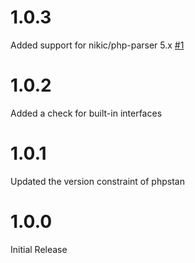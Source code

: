 # 1.0.3
Added support for nikic/php-parser 5.x [#1](https://github.com/mintware-de/phpstan-namespace-constraints/pull/1)

# 1.0.2
Added a check for built-in interfaces

# 1.0.1
Updated the version constraint of phpstan

# 1.0.0
Initial Release
